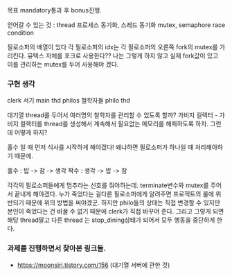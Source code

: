 
목표 mandatory통과 후 bonus진행. 

얻어갈 수 있는 것 : 
	thread
	프로세스 동기화, 스레드 동기화
	mutex, semaphore
	race condition

필로소퍼의 배열이 있다 
각 필로소퍼의 idx는 각 필로소퍼의 오른쪽 fork의 mutex를 가리킨다. 
뮤텍스 자체를 포크로 사용한다?? 나는 그렇게 하지 않고 실제 fork값이 있고 이를 관리하는 mutex를 두어 사용해야 겠다. 


### 구현 생각

clerk 서기 main thd
philos 철학자들 philo thd

대기열 thread를 두어서 여러명의 철학자를 관리할 수 있도록 할까? 
가비지 컬렉터 - 가비지 컬렉터를 thread를 생성해서 계속해서 필요없는 메모리를 해제하도록 하자. 그런데 어떻게 하지?

홀수 일 때 먼저 식사를 시작하게 해야겠다! 왜냐하면 필로소퍼가 하나일 때 처리해야하기 때문에. 

홀수 : 밥 -> 잠 -> 생각 
짝수 : 생각 -> 밥 -> 잠

각각의 필로소퍼들에게 멈추라는 신호를 줘야하는데. terminate변수와 mutex를 주어서 끝내게 해야겠다. 
누가 죽었다는 걸다른 필로소퍼에게 알려주면 프로젝트의 룰에 위반되기 때문에 위의 방법을 써야겠군. 
하지만 philo들의 상태는 직접 변경할 수 있지만 
본인이 죽었다는 건 바꿀 수 없기 때문에 clerk가 직접 바꾸어 준다. 
그리고 그렇게 되면 해당 thread말고 다른 thread 는 stop_dining상태가 되어서 모두 
행동을 중단하게 한다. 

### 과제를 진행하면서 찾아본 링크들. 

- https://moonsiri.tistory.com/156 (대기열 서버에 관한 것) 
